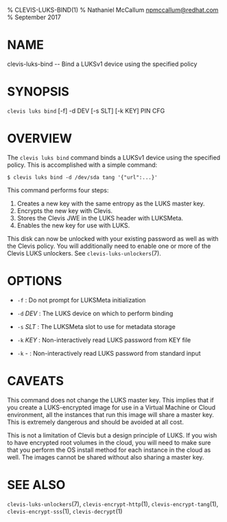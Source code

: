 % CLEVIS-LUKS-BIND(1)
% Nathaniel McCallum <npmccallum@redhat.com>
% September 2017

# NAME

clevis-luks-bind -- Bind a LUKSv1 device using the specified policy

# SYNOPSIS

`clevis luks bind` [-f] -d DEV [-s SLT] [-k KEY] PIN CFG

# OVERVIEW

The `clevis luks bind` command binds a LUKSv1 device using the specified
policy. This is accomplished with a simple command:

    $ clevis luks bind -d /dev/sda tang '{"url":...}'

This command performs four steps:

1. Creates a new key with the same entropy as the LUKS master key.
2. Encrypts the new key with Clevis.
3. Stores the Clevis JWE in the LUKS header with LUKSMeta.
4. Enables the new key for use with LUKS.

This disk can now be unlocked with your existing password as well as with
the Clevis policy. You will additionally need to enable one or more of the
Clevis LUKS unlockers. See `clevis-luks-unlockers`(7).

# OPTIONS

* `-f` :
  Do not prompt for LUKSMeta initialization

* `-d` _DEV_ :
  The LUKS device on which to perform binding

* `-s` _SLT_ :
  The LUKSMeta slot to use for metadata storage

* `-k` _KEY_ :
  Non-interactively read LUKS password from KEY file

* `-k` - :
  Non-interactively read LUKS password from standard input

# CAVEATS

This command does not change the LUKS master key. This implies that if you
create a LUKS-encrypted image for use in a Virtual Machine or Cloud
environment, all the instances that run this image will share a master key.
This is extremely dangerous and should be avoided at all cost.

This is not a limitation of Clevis but a design principle of LUKS. If you wish
to have encrypted root volumes in the cloud, you will need to make sure that
you perform the OS install method for each instance in the cloud as well.
The images cannot be shared without also sharing a master key.

# SEE ALSO

`clevis-luks-unlockers`(7),
`clevis-encrypt-http`(1),
`clevis-encrypt-tang`(1),
`clevis-encrypt-sss`(1),
`clevis-decrypt`(1)
